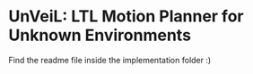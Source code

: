<h1>UnVeiL: LTL Motion Planner for Unknown Environments</h1>

Find the readme file inside the implementation folder :)
